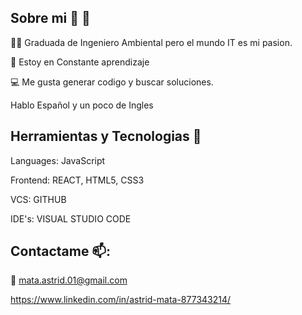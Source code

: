 ## Sobre mi 👩 👋



👩‍🎓 Graduada de Ingeniero Ambiental pero el mundo IT es mi pasion.

📖 Estoy en Constante aprendizaje

💻 Me gusta generar codigo y buscar soluciones.

Hablo Español y un poco de Ingles

## Herramientas y Tecnologias 🧰
Languages: JavaScript

Frontend: REACT, HTML5, CSS3

VCS: GITHUB

IDE's: VISUAL STUDIO CODE


## Contactame 📫:
📧 mata.astrid.01@gmail.com

https://www.linkedin.com/in/astrid-mata-877343214/
